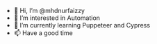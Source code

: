 - 👋 Hi, I’m @mhdnurfaizzy
- 👀 I’m interested in Automation
- 🌱 I’m currently learning Puppeteer and Cypress
- 📫 Have a good time

<!---
mhdnurfaizzy/mhdnurfaizzy is a ✨ special ✨ repository because its `README.md` (this file) appears on your GitHub profile.
You can click the Preview link to take a look at your changes.
--->
